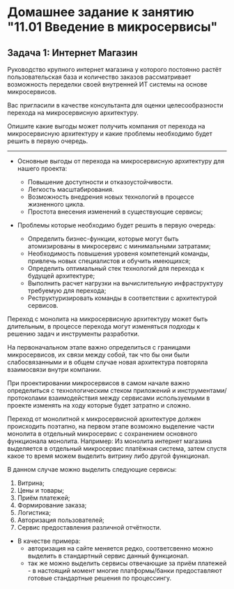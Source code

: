 # Домашнее задание к занятию "11.01 Введение в микросервисы"

## Задача 1: Интернет Магазин

Руководство крупного интернет магазина у которого постоянно растёт пользовательская база и количество заказов рассматривает возможность переделки своей внутренней ИТ системы на основе микросервисов.

Вас пригласили в качестве консультанта для оценки целесообразности перехода на микросервисную архитектуру.

Опишите какие выгоды может получить компания от перехода на микросервисную архитектуру и какие проблемы необходимо будет решить в первую очередь.

---

- Основные выгоды от перехода на микросервисную архитектуру для нашего проекта:
	- Повышение доступности и отказоустойчивости.
	- Легкость масштабирования.
	- Возможность внедрения новых технологий в процессе жизненного цикла.
	- Простота внесения изменений в существующие сервисы;


- Проблемы которые необходимо будет решить в первую очередь:
	- Определить бизнес-функции, которые могут быть атомизированы в микросервис с минимальными затратами;
	- Необходимость повышения уровеня компетенций команды, привлечь новых специалистов и обучить имеющихся;
	- Определить оптимальный стек технологий для перехода к будущей архитектуре;
	- Выполнить расчет нагрузки на вычислительную инфраструктуру требуемую для перехода;
	- Реструктуризировать команды в соответствии с архитектурой сервисов.

Переход с монолита на микросервисную архитектуру может быть длительным, в процессе перехода могут изменяться подходы к решению задач и инструменты разработки.

На первоначальном этапе важно определиться с границами микросервисов, их связи между собой, так что бы они были слабосвязанными и в общем случае новая архитектура повторяла взаимосвязи внутри компании.

При проектировании микросервисов в самом начале важно определиться с технологическим стеком приложений и инструментами/протоколами взаимодействия между сервисами используемыми в проекте изменять на ходу которые будет затратно и сложно. 

Переход от монолитной к микросервисной архитектуре должен происходить поэтапно, на первом этапе возможно выделение части монолита в отдельный микросервис с сохранением основного функционала монолита.
Например: Из монолита интернет магазина выделяется в отдельный микросервис платёжная система, затем спустя какое то время можем выделить витрину либо другой функционал.

В данном случае можно выделить следующие сервисы: 
1. Витрина;
1. Цены и товары;
1. Приём платежей;
1. Формирование заказа;
1. Логистика;
1. Авторизация пользователей;
1. Сервис предоставления различной отчётности.

* В качестве примера:
	- авторизация на сайте меняется редко, соответсвенно можно выделить в стандартный сервис данный функционал. 
	- так же можно выделить сервисы отвечающие за приём платежей - в настоящий момент многие платформы/банки предоставляют готовые стандартные решения по процессингу.

